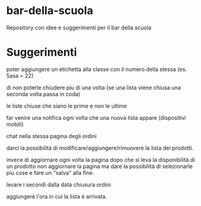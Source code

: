 # bar-della-scuola
Repository con idee e suggerimenti per il bar della scuola

# Suggerimenti
poter aggiungere un etichetta alla classe con il numero della stessa (es. 5asa = 22)

di non poterle chiudere piu di una volta (se una lista viene chiusa una seconda volta passa in coda)

le liste chiuse che siano le prime e non le ultime

far venire una notifica ogni volta che una nuova lista appare (dispositivi mobili)

chat nella stessa pagina degli ordini

darci la possibilità di modificare/aggiungere/rimuovere la lista dei prodotti. 

invece di aggiornare ogni volta la pagina dopo che si leva la disponibilità di un prodotto non aggiornare la pagina ma dare la possibilità di selezionarle piu cose e fare un "salva" alla fine.

levare i secondi dalla data chiusura ordini 

aggiungere l'ora in cui la lista è arrivata.


